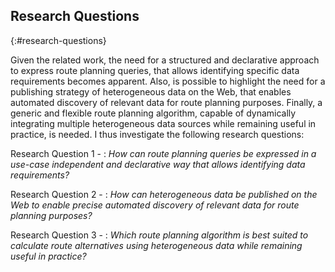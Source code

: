 ## Research Questions
{:#research-questions}

Given the related work,
the need for a structured and declarative approach
to express route planning queries,
that allows identifying specific data requirements becomes apparent.
Also, is possible to highlight the need for
a publishing strategy of heterogeneous data on the Web,
that enables automated discovery of relevant data for route planning purposes.
Finally, a generic and flexible route planning algorithm,
capable of dynamically integrating multiple heterogeneous data sources
while remaining useful in practice, is needed.
I thus investigate the following research questions:

Research Question 1 -
: _How can route planning queries be expressed in a use-case independent and declarative way that allows identifying data requirements?_

Research Question 2 -
: _How can heterogeneous data be published on the Web to enable precise automated discovery of relevant data for route planning purposes?_

Research Question 3 -
: _Which route planning algorithm is best suited to calculate route alternatives using heterogeneous data while remaining useful in practice?_